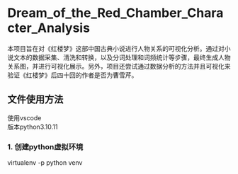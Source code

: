 # Dream_of_the_Red_Chamber_Character_Analysis
本项目旨在对《红楼梦》这部中国古典小说进行人物关系的可视化分析。通过对小说文本的数据采集、清洗和转换，以及分词处理和词频统计等步骤，最终生成人物关系图，并进行可视化展示。另外，项目还尝试通过数据分析的方法并且可视化来验证《红楼梦》后四十回的作者是否为曹雪芹。
## 文件使用方法
使用vscode  
版本python3.10.11
### 1. 创建python虚拟环境 
virtualenv -p python venv
